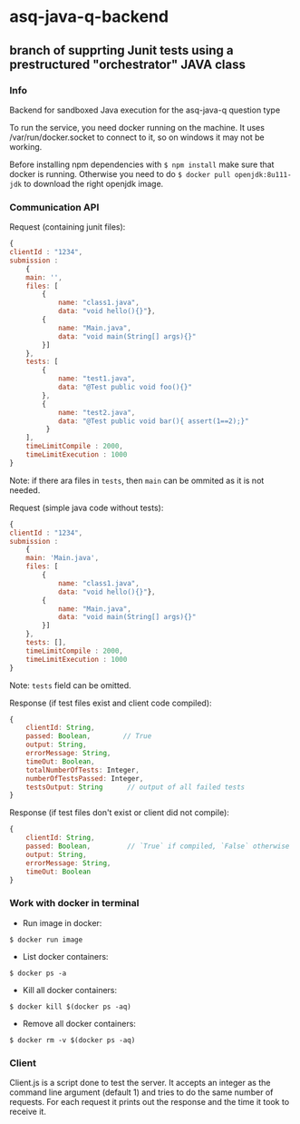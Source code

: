 # asq-java-q-backend

## branch of supprting Junit tests using a prestructured "orchestrator" JAVA class

### Info

Backend for sandboxed Java execution for the asq-java-q question type

To run the service, you need docker running on the machine.
It uses /var/run/docker.socket to connect to it, so on windows it may not be working.

Before installing npm dependencies with ```$ npm install``` make sure that docker is running.
Otherwise you need to do ```$ docker pull openjdk:8u111-jdk``` to download the right openjdk image.


### Communication API


Request (containing junit files):
```javascript
{
clientId : "1234",
submission : 
    {
    main: '',
    files: [
        {
            name: "class1.java",
            data: "void hello(){}"},
        {
            name: "Main.java",
            data: "void main(String[] args){}"
        }]
    },
    tests: [
        {
            name: "test1.java",
            data: "@Test public void foo(){}"
        },
        {
            name: "test2.java",
            data: "@Test public void bar(){ assert(1==2);}"
         }
    ],
    timeLimitCompile : 2000,
    timeLimitExecution : 1000
}
```
Note: if there ara files in `tests`, then `main` can be ommited as it is not needed.

Request (simple java code without tests):
```javascript
{
clientId : "1234",
submission : 
    {
    main: 'Main.java',
    files: [
        {
            name: "class1.java",
            data: "void hello(){}"},
        {
            name: "Main.java",
            data: "void main(String[] args){}"
        }]
    },
    tests: [],
    timeLimitCompile : 2000,
    timeLimitExecution : 1000
}
```
Note: `tests` field can be omitted.


Response (if test files exist and client code compiled):

```javascript
{
    clientId: String,
    passed: Boolean,        // True
    output: String,
    errorMessage: String,
    timeOut: Boolean,
    totalNumberOfTests: Integer,
    numberOfTestsPassed: Integer,
    testsOutput: String      // output of all failed tests
}
```

Response (if test files don't exist or client did not compile):

```javascript
{
    clientId: String,
    passed: Boolean,         // `True` if compiled, `False` otherwise
    output: String,
    errorMessage: String,
    timeOut: Boolean
}
```

### Work with docker in terminal

- Run image in docker: 
```
$ docker run image
```
- List docker containers:
```
$ docker ps -a
```
- Kill all docker containers:
```
$ docker kill $(docker ps -aq)
```
- Remove all docker containers:
```
$ docker rm -v $(docker ps -aq)
```

### Client

Client.js is a script done to test the server. 
It accepts an integer as the command line argument (default 1) and tries to do the same number of requests.
For each request it prints out the response and the time it took to receive it.
